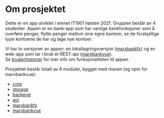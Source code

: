 # Om prosjektet

Dette er en app utviklet i emnet IT1901 høsten 2021. Gruppen består av 4 studenter. Appen er en bank-app som har vanlige bankfunksjoner som å overføre penger, flytte penger mellom sine egne kontoer, se de forskjellige type kontoene de har og lage nye kontoer.

Vi har to versjoner av appen: en lokallagringsversjon ([marxbankfx](https://gitlab.stud.idi.ntnu.no/it1901/groups-2021/gr2127/gr2127/-/tree/master/marxbank/marxbankfx)) og en web-app som tar i bruk et REST-api ([marxbankvue](https://gitlab.stud.idi.ntnu.no/it1901/groups-2021/gr2127/gr2127/-/tree/master/marxbank/marxbankvue)).  
Se [brukerhistorier](https://gitlab.stud.idi.ntnu.no/it1901/groups-2021/gr2127/gr2127/-/blob/master/brukerhistorier/brukerhistorier.md) for mer info om funksjonaliteten til appen.

Prosjektet består totalt av 6 moduler, bygget med maven (og npm for marxbankvue):

- [core](https://gitlab.stud.idi.ntnu.no/it1901/groups-2021/gr2127/gr2127/-/tree/master/marxbank/core)
- [storage](https://gitlab.stud.idi.ntnu.no/it1901/groups-2021/gr2127/gr2127/-/tree/master/marxbank/storage)
- [backend](https://gitlab.stud.idi.ntnu.no/it1901/groups-2021/gr2127/gr2127/-/tree/master/marxbank/backend)
- [api](https://gitlab.stud.idi.ntnu.no/it1901/groups-2021/gr2127/gr2127/-/tree/master/marxbank/api)
- [marxbankfx](https://gitlab.stud.idi.ntnu.no/it1901/groups-2021/gr2127/gr2127/-/tree/master/marxbank/marxbankfx)
- [marxbankvue](https://gitlab.stud.idi.ntnu.no/it1901/groups-2021/gr2127/gr2127/-/tree/master/marxbank/marxbankvue)